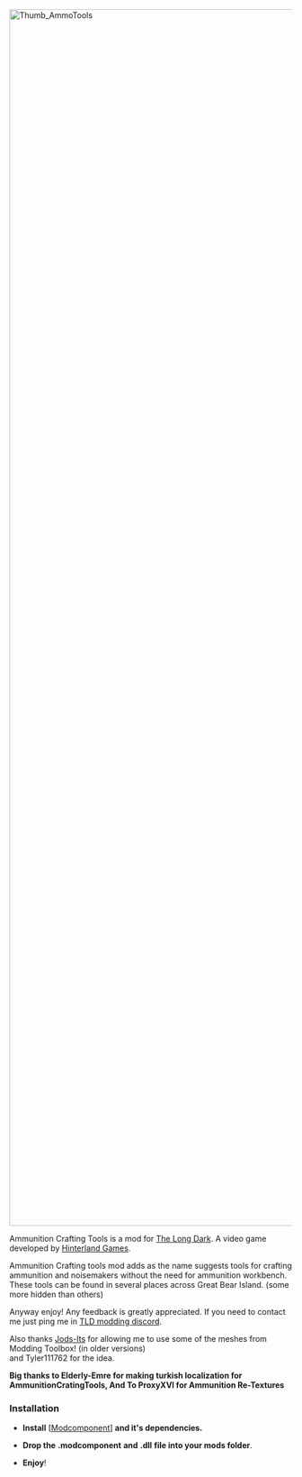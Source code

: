 <img width="3840" height="2160" alt="Thumb_AmmoTools" src="https://github.com/user-attachments/assets/43463082-899f-4ca9-9870-135fb6daea96" />

Ammunition Crafting Tools is a mod for [The Long Dark](https://www.thelongdark.com). 
A video game developed by [Hinterland Games](https://hinterlandgames.com/).

Ammunition Crafting tools mod adds as the name suggests tools for crafting ammunition and noisemakers without the need for ammunition workbench.
These tools can be found in several places across Great Bear Island. (some more hidden than others)

Anyway enjoy! Any feedback is greatly appreciated.
If you need to contact me just ping me in [TLD modding discord](https://discord.com/invite/nb2jQez).

Also thanks [Jods-Its](https://github.com/Jods-Its) for allowing me to use some of the meshes from Modding Toolbox! (in older versions)                                                                                                                          
and Tyler111762 for the idea.

**Big thanks to Elderly-Emre for making turkish localization for AmmunitionCratingTools, 
  And To ProxyXVI for Ammunition Re-Textures**

### Installation

- **Install** [[Modcomponent](https://github.com/dommrogers/ModComponent/releases/tag/6.3.1)] **and it's dependencies.**

- **Drop the** **.modcomponent** **and** **.dll** **file into your mods folder**.
- **Enjoy**!
